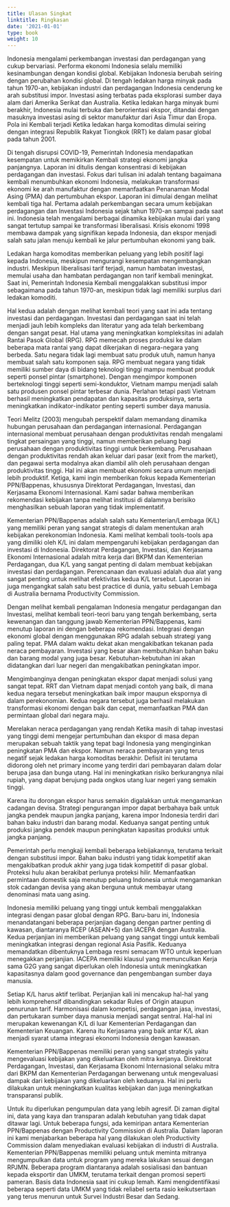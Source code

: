 ```yaml
---
title: Ulasan Singkat
linktitle: Ringkasan
date: '2021-01-01'
type: book
weight: 10
---
```


Indonesia mengalami perkembangan investasi dan perdagangan yang cukup bervariasi. Performa ekonomi Indonesia selalu memiliki kesinambungan dengan kondisi global. Kebijakan Indonesia berubah seiring dengan perubahan kondisi global. Di tengah ledakan harga minyak pada tahun 1970-an, kebijakan industri dan perdagangan Indonesia cenderung ke arah substitusi impor. Investasi asing terbatas pada eksplorasi sumber daya alam dari Amerika Serikat dan Australia. Ketika ledakan harga minyak bumi berakhir, Indonesia mulai terbuka dan berorientasi ekspor, ditandai dengan masuknya investasi asing di sektor manufaktur dari Asia Timur dan Eropa. Pola ini Kembali terjadi Ketika ledakan harga komoditas dimulai seiring dengan integrasi Republik Rakyat Tiongkok (RRT) ke dalam pasar global pada tahun 2001.

Di tengah disrupsi COVID-19, Pemerintah Indonesia mendapatkan kesempatan untuk memikirkan Kembali strategi ekonomi jangka panjangnya. Laporan ini ditulis dengan konsentrasi di kebijakan perdagangan dan investasi. Fokus dari tulisan ini adalah tentang bagaimana kembali menumbuhkan ekonomi Indonesia, melakukan transformasi ekonomi ke arah manufaktur dengan memanfaatkan Penanaman Modal Asing (PMA) dan pertumbuhan ekspor.
Laporan ini dimulai dengan melihat kembali tiga hal. Pertama adalah perkembangan secara umum kebijakan perdagangan dan Investasi Indonesia sejak tahun 1970-an sampai pada saat ini. Indonesia telah mengalami berbagai dinamika kebijakan mulai dari yang sangat tertutup sampai ke transformasi liberalisasi. Krisis ekonomi 1998 membawa dampak yang signifikan kepada Indonesia, dan ekspor menjadi salah satu jalan menuju kembali ke jalur pertumbuhan ekonomi yang baik. 

Ledakan harga komoditas memberikan peluang yang lebih positif lagi kepada Indonesia, meskipun mengurangi kesempatan mengembangkan industri. Meskipun liberalisasi tarif terjadi, namun hambatan investasi, memulai usaha dan hambatan perdagangan non tarif kembali meningkat. Saat ini, Pemerintah Indonesia Kembali menggalakkan substitusi impor sebagaimana pada tahun 1970-an, meskipun tidak lagi memiliki surplus dari ledakan komoditi.

Hal kedua adalah dengan melihat kembali teori yang saat ini ada tentang investasi dan perdagangan. Investasi dan perdagangan saat ini telah menjadi jauh lebih kompleks dan literatur yang ada telah berkembang dengan sangat pesat. Hal utama yang meningkatkan kompleksitas ini adalah Rantai Pasok Global (RPG). RPG memecah proses produksi ke dalam beberapa mata rantai yang dapat dikerjakan di negara-negara yang berbeda. Satu negara tidak lagi membuat satu produk utuh, namun hanya membuat salah satu komponen saja.
RPG membuat negara yang tidak memiliki sumber daya di bidang teknologi tinggi mampu membuat produk seperti ponsel pintar (smartphone). Dengan mengimpor komponen berteknologi tinggi seperti semi-konduktor, Vietnam mampu menjadi salah satu produsen ponsel pintar terbesar dunia. Perlahan tetapi pasti Vietnam berhasil meningkatkan pendapatan dan kapasitas produksinya, serta meningkatkan indikator-indikator penting seperti sumber daya manusia.

Teori Melitz (2003) mengubah perspektif dalam memandang dinamika hubungan perusahaan dan perdagangan internasional. Perdagangan internasional membuat perusahaan dengan produktivitas rendah mengalami tingkat persaingan yang tinggi, namun memberikan peluang bagi perusahaan dengan produktivitas tinggi untuk berkembang. Perusahaan dengan produktivitas rendah akan keluar dari pasar (exit from the market), dan pegawai serta modalnya akan diambil alih oleh perusahaan dengan produktivitas tinggi. Hal ini akan membuat ekonomi secara umum menjadi lebih produktif.
Ketiga, kami ingin memberikan fokus kepada Kementerian PPN/Bappenas, khususnya Direktorat Perdagangan, Investasi, dan Kerjasama Ekonomi Internasional. Kami sadar bahwa memberikan rekomendasi kebijakan tanpa melihat institusi di dalamnya berisiko menghasilkan sebuah laporan yang tidak implementatif.

Kementerian PPN/Bappenas adalah salah satu Kementerian/Lembaga (K/L) yang memiliki peran yang sangat strategis di dalam menentukan arah kebijakan perekonomian Indonesia. Kami melihat kembali tools-tools apa yang dimiliki oleh K/L ini dalam mempengaruhi kebijakan perdagangan dan investasi di Indonesia. Direktorat Perdagangan, Investasi, dan Kerjasama Ekonomi Internasional adalah mitra kerja dari BKPM dan Kementerian Perdagangan, dua K/L yang sangat penting di dalam membuat kebijakan investasi dan perdagangan. Perencanaan dan evaluasi adalah dua alat yang sangat penting untuk melihat efektivitas kedua K/L tersebut. Laporan ini juga mengangkat salah satu best practice di dunia, yaitu sebuah Lembaga di Australia bernama Productivity Commission.

Dengan melihat kembali pengalaman Indonesia mengatur perdagangan dan Investasi, melihat kembali teori-teori baru yang tengah berkembang, serta kewenangan dan tanggung jawab Kementerian PPN/Bappenas, kami menutup laporan ini dengan beberapa rekomendasi.
Integrasi dengan ekonomi global dengan menggunakan RPG adalah sebuah strategi yang paling tepat. PMA dalam waktu dekat akan mengakibatkan tekanan pada neraca pembayaran. Investasi yang besar akan membutuhkan bahan baku dan barang modal yang juga besar. Kebutuhan-kebutuhan ini akan didatangkan dari luar negeri dan mengakibatkan peningkatan impor.

Mengimbanginya dengan peningkatan ekspor dapat menjadi solusi yang sangat tepat. RRT dan Vietnam dapat menjadi contoh yang baik, di mana kedua negara tersebut meningkatkan baik impor maupun ekspornya di dalam perekonomian. Kedua negara tersebut juga berhasil melakukan transformasi ekonomi dengan baik dan cepat, memanfaatkan PMA dan permintaan global dari negara maju.

Merelakan neraca perdagangan yang rendah Ketika masih di tahap investasi yang tinggi demi mengejar pertumbuhan dan ekspor di masa depan merupakan sebuah taktik yang tepat bagi Indonesia yang menginginkan peningkatan PMA dan ekspor. Namun neraca pembayaran yang terus negatif sejak ledakan harga komoditas berakhir. Defisit ini terutama didorong oleh net primary income yang terdiri dari pembayaran dalam dolar berupa jasa dan bunga utang. Hal ini meningkatkan risiko berkurangnya nilai rupiah, yang dapat berujung pada ongkos utang luar negeri yang semakin tinggi.

Karena itu dorongan ekspor harus semakin digalakkan untuk mengamankan cadangan devisa. Strategi pengurangan impor dapat berbahaya baik untuk jangka pendek maupun jangka panjang, karena impor Indonesia terdiri dari bahan baku industri dan barang modal. Keduanya sangat penting untuk produksi jangka pendek maupun peningkatan kapasitas produksi untuk jangka panjang. 

Pemerintah perlu mengkaji kembali beberapa kebijakannya, terutama terkait dengan substitusi impor. Bahan baku industri yang tidak kompetitif akan mengakibatkan produk akhir yang juga tidak kompetitif di pasar global. Proteksi hulu akan berakibat perlunya proteksi hilir. Memanfaatkan permintaan domestik saja menutup peluang Indonesia untuk mengamankan stok cadangan devisa yang akan berguna untuk membayar utang denominasi mata uang asing.

Indonesia memiliki peluang yang tinggi untuk kembali menggalakkan integrasi dengan pasar global dengan RPG. Baru-baru ini, Indonesia menandatangani beberapa perjanjian dagang dengan partner penting di kawasan, diantaranya RCEP (ASEAN+5) dan IACEPA dengan Australia. Kedua perjanjian ini memberikan peluang yang sangat tinggi untuk kembali meningkatkan integrasi dengan regional Asia Pasifik. Keduanya memandatkan dibentuknya Lembaga resmi semacam WTO untuk keperluan menegakkan perjanjian. IACEPA memiliki klausul yang memunculkan Kerja sama G2G yang sangat diperlukan oleh Indonesia untuk meningkatkan kapasitasnya dalam good governance dan pengembangan sumber daya manusia.

Setiap K/L harus aktif terlibat. Perjanjian kali ini mencakup hal-hal yang lebih komprehensif dibandingkan sekadar Rules of Origin ataupun penurunan tarif. Harmonisasi dalam kompetisi, perdagangan jasa, investasi, dan pertukaran sumber daya manusia menjadi sangat sentral. Hal-hal ini merupakan kewenangan K/L di luar Kementerian Perdagangan dan Kementerian Keuangan. Karena itu Kerjasama yang baik antar K/L akan menjadi syarat utama integrasi ekonomi Indonesia dengan kawasan.

Kementerian PPN/Bappenas memiliki peran yang sangat strategis yaitu mengevaluasi kebijakan yang dikeluarkan oleh mitra kerjanya. Direktorat Perdagangan, Investasi, dan Kerjasama Ekonomi Internasional selaku mitra dari BKPM dan Kementerian Perdagangan berwenang untuk mengevaluasi dampak dari kebijakan yang dikeluarkan oleh keduanya. Hal ini perlu dilakukan untuk meningkatkan kualitas kebijakan dan juga meningkatkan transparansi publik.

Untuk itu diperlukan pengumpulan data yang lebih agresif. Di zaman digital ini, data yang kaya dan transparan adalah kebutuhan yang tidak dapat ditawar lagi. Untuk beberapa fungsi, ada kemiripan antara Kementerian PPN/Bappenas dengan Productivity Commission di Australia. Dalam laporan ini kami menjabarkan beberapa hal yang dilakukan oleh Productivity Commission dalam menyediakan evaluasi kebijakan di industri di Australia.
Kementerian PPN/Bappenas memiliki peluang untuk meminta mitranya mengumpulkan data untuk program yang mereka lakukan sesuai dengan RPJMN. Beberapa program diantaranya adalah sosialisasi dan bantuan kepada eksportir dan UMKM, terutama terkait dengan promosi seperti pameran. Basis data Indonesia saat ini cukup lemah. Kami mengidentifikasi beberapa seperti data UMKM yang tidak reliabel serta rasio keikutsertaan yang terus menurun untuk Survei Industri Besar dan Sedang.

